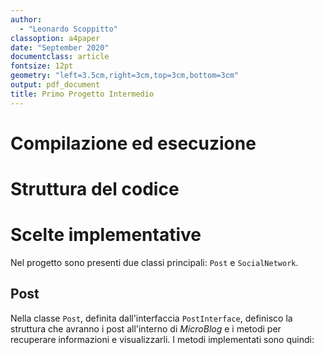 ```yaml
--- 
author: 
  - "Leonardo Scoppitto"
classoption: a4paper
date: "September 2020"
documentclass: article
fontsize: 12pt
geometry: "left=3.5cm,right=3cm,top=3cm,bottom=3cm"
output: pdf_document
title: Primo Progetto Intermedio
---
```


# Compilazione ed esecuzione

# Struttura del codice

# Scelte implementative

Nel progetto sono presenti due classi principali: `Post` e  `SocialNetwork`.

## Post

Nella classe `Post`, definita dall'interfaccia `PostInterface`, definisco la struttura che avranno i post all'interno di *MicroBlog* e i metodi per recuperare informazioni e visualizzarli. I metodi implementati sono quindi:

